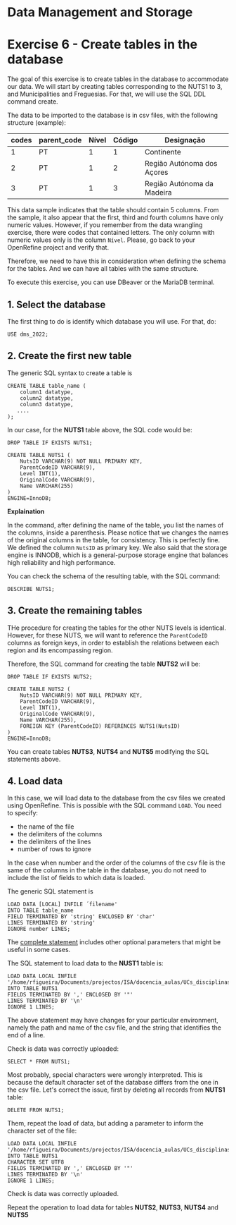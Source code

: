 # Data Management and Storage

# Exercise 6 - Create tables in the database

The goal of this exercise is to create tables in the database to accommodate our data. We will start by creating tables corresponding to the NUTS1 to 3, and Municipalities and Freguesias. For that, we will use the SQL DDL command create.

The data to be imported to the database is in csv files, with the following structure (example):

codes|parent_code|Nível|Código|Designação
-----|-----------|-----|------|----------
1|PT|1|1|Continente
2|PT|1|2|Região Autónoma dos Açores
3|PT|1|3|Região Autónoma da Madeira 

This data sample indicates that the table should contain 5 columns. From the sample, it also appear that the first, third and fourth columns have only numeric values. However, if you remember from the data wrangling exercise, there were codes that contained letters. The only column with numeric values only is the column `Nível`. Please, go back to your OpenRefine project and verify that.

Therefore, we need to have this in consideration when defining the schema for the tables. And we can have all tables with the same structure.

To execute this exercise, you can use DBeaver or the MariaDB terminal.

## 1. Select the database

The first thing to do is identify which database you will use. For that, do:
```
USE dms_2022;
```

## 2. Create the first new table

The generic SQL syntax to create a table is 
```
CREATE TABLE table_name (
    column1 datatype,
    column2 datatype,
    column3 datatype,
   ....
); 
```
In our case, for the **NUTS1** table above, the SQL code would be:

```
DROP TABLE IF EXISTS NUTS1;

CREATE TABLE NUTS1 (
    NutsID VARCHAR(9) NOT NULL PRIMARY KEY,
    ParentCodeID VARCHAR(9),
    Level INT(1),
    OriginalCode VARCHAR(9),
    Name VARCHAR(255)
)
ENGINE=InnoDB; 
```

   **Explaination**
   
   In the command, after defining the name of the table, you list the names of the columns, inside a parenthesis. Please notice that we changes the names of the original columns in the table, for consistency. This is perfectly fine. We defined the column `NutsID` as primary key. We also said that the storage engine is INNODB, which is a general-purpose storage engine that balances high reliability and high performance.

You can check the schema of the resulting table, with the SQL command:
```
DESCRIBE NUTS1; 
```

## 3. Create the remaining tables

THe procedure for creating the tables for the other NUTS levels is identical. However, for these NUTS, we will want to reference the `ParentCodeID` columns as foreign keys, in order to establish the relations between each region and its encompassing region. 

Therefore, the SQL command for creating the table **NUTS2** will be:

```
DROP TABLE IF EXISTS NUTS2;

CREATE TABLE NUTS2 (
    NutsID VARCHAR(9) NOT NULL PRIMARY KEY,
    ParentCodeID VARCHAR(9),
    Level INT(1),
    OriginalCode VARCHAR(9),
    Name VARCHAR(255),
    FOREIGN KEY (ParentCodeID) REFERENCES NUTS1(NutsID)
)
ENGINE=InnoDB; 
```

You can create tables **NUTS3**, **NUTS4** and **NUTS5** modifying the SQL statements above.

## 4. Load data

In this case, we will load data to the database from the csv files we created using OpenRefine. This is possible with the SQL command `LOAD`. You need to specify:
- the name of the file
- the delimiters of the columns
- the delimiters of the lines
- number of rows to ignore

In the case when number and the order of the columns of the csv file is the same of the columns in the table in the database, you do not need to include the list of fields to which data is loaded.

The generic SQL statement is 
```
LOAD DATA [LOCAL] INFILE ´filename' 
INTO TABLE table_name
FIELD TERMINATED BY 'string' ENCLOSED BY 'char'
LINES TERMINATED BY 'string'
IGNORE number LINES;
```
The [complete statement](https://mariadb.com/kb/en/load-data-infile/) includes other optional parameters that might be useful in some cases.


The SQL statement to load data to the **NUST1** table is:

```
LOAD DATA LOCAL INFILE '/home/rfigueira/Documents/projectos/ISA/docencia_aulas/UCs_disciplinas/msc_GAD_2371/Recenseamento_agricola_INE/exercises/NUTS1_2013.csv'
INTO TABLE NUTS1
FIELDS TERMINATED BY ',' ENCLOSED BY '"'
LINES TERMINATED BY '\n'
IGNORE 1 LINES;
```
The above statement may have changes for your particular environment, namely the path and name of the csv file, and the string that identifies the end of a line.

Check is data was correctly uploaded:
```
SELECT * FROM NUTS1;
```
Most probably, special characters were wrongly interpreted. This is because the default character set of the database differs from the one in the csv file. Let's correct the issue, first by deleting all records from **NUTS1** table:
```
DELETE FROM NUTS1;
```
Them, repeat the load of data, but adding a parameter to inform the character set of the file:
```
LOAD DATA LOCAL INFILE '/home/rfigueira/Documents/projectos/ISA/docencia_aulas/UCs_disciplinas/msc_GAD_2371/Recenseamento_agricola_INE/exercises/NUTS1_2013.csv'
INTO TABLE NUTS1
CHARACTER SET UTF8
FIELDS TERMINATED BY ',' ENCLOSED BY '"'
LINES TERMINATED BY '\n'
IGNORE 1 LINES;
```
Check is data was correctly uploaded.

Repeat the operation to load data for tables **NUTS2**, **NUTS3**, **NUTS4** and **NUTS5**
